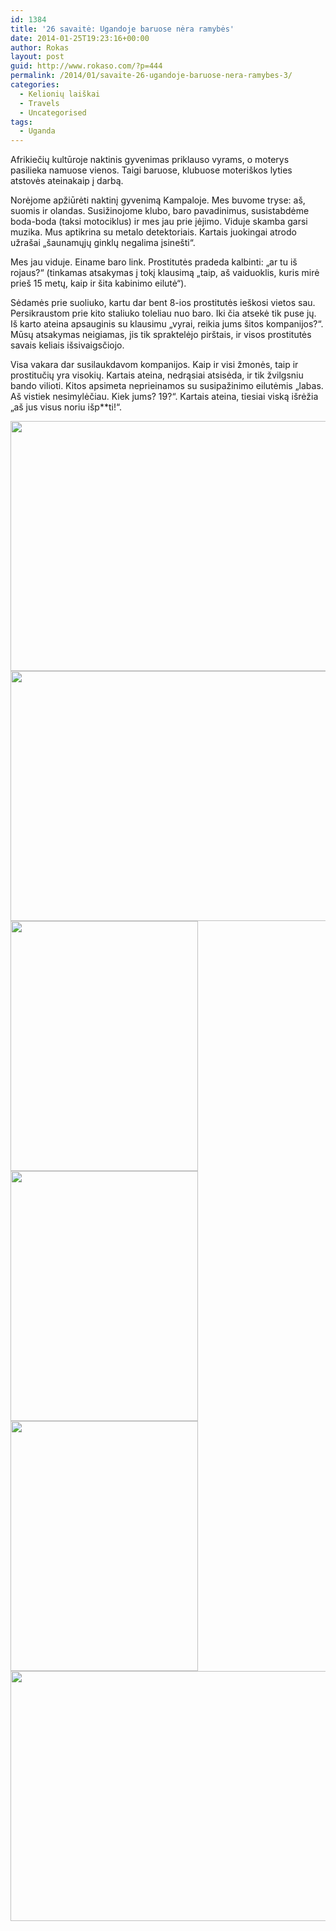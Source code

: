 ```yaml
---
id: 1384
title: '26 savaitė: Ugandoje baruose nėra ramybės'
date: 2014-01-25T19:23:16+00:00
author: Rokas
layout: post
guid: http://www.rokaso.com/?p=444
permalink: /2014/01/savaite-26-ugandoje-baruose-nera-ramybes-3/
categories:
  - Kelionių laiškai
  - Travels
  - Uncategorised
tags:
  - Uganda
---
```

Afrikiečių kultūroje naktinis gyvenimas priklauso vyrams, o moterys pasilieka namuose vienos. Taigi baruose, klubuose moteriškos lyties atstovės ateinakaip į darbą.

Norėjome apžiūrėti naktinį gyvenimą Kampaloje. Mes buvome tryse: aš, suomis ir olandas. Susižinojome klubo, baro pavadinimus, susistabdėme boda-boda (taksi motociklus) ir mes jau prie įėjimo. Viduje skamba garsi muzika. Mus aptikrina su metalo detektoriais. Kartais juokingai atrodo užrašai „šaunamųjų ginklų negalima įsinešti“.

Mes jau viduje. Einame baro link. Prostitutės pradeda kalbinti: „ar tu iš rojaus?“ (tinkamas atsakymas į tokį klausimą „taip, aš vaiduoklis, kuris mirė prieš 15 metų, kaip ir šita kabinimo eilutė“).

Sėdamės prie suoliuko, kartu dar bent 8-ios prostitutės ieškosi vietos sau. Persikraustom prie kito staliuko toleliau nuo baro. Iki čia atsekė tik puse jų. Iš karto ateina apsauginis su klausimu „vyrai, reikia jums šitos kompanijos?“. Mūsų atsakymas neigiamas, jis tik spraktelėjo pirštais, ir visos prostitutės savais keliais išsivaigsčiojo.

Visa vakara dar susilaukdavom kompanijos. Kaip ir visi žmonės, taip ir prostitučių yra visokių. Kartais ateina, nedrąsiai atsisėda, ir tik žvilgsniu bando vilioti. Kitos apsimeta neprieinamos su susipažinimo eilutėmis „labas. Aš vistiek nesimylėčiau. Kiek jums? 19?“. Kartais ateina, tiesiai viską išrėžia „aš jus visus noriu išp**ti!“.

[<img class="alignnone size-medium wp-image-1717" src="https://d1ra7kav7kguzj.cloudfront.net/2014/01/IMG_8289-Edit-533x400.jpg" alt="" width="533" height="400" srcset="https://d1ra7kav7kguzj.cloudfront.net/2014/01/IMG_8289-Edit-533x400.jpg 533w, https://d1ra7kav7kguzj.cloudfront.net/2014/01/IMG_8289-Edit-800x600.jpg 800w, https://d1ra7kav7kguzj.cloudfront.net/2014/01/IMG_8289-Edit-768x576.jpg 768w, https://d1ra7kav7kguzj.cloudfront.net/2014/01/IMG_8289-Edit-1200x900.jpg 1200w, https://d1ra7kav7kguzj.cloudfront.net/2014/01/IMG_8289-Edit-370x278.jpg 370w, https://d1ra7kav7kguzj.cloudfront.net/2014/01/IMG_8289-Edit-1040x780.jpg 1040w, https://d1ra7kav7kguzj.cloudfront.net/2014/01/IMG_8289-Edit-1067x800.jpg 1067w" sizes="(max-width: 533px) 100vw, 533px" />](https://d1ra7kav7kguzj.cloudfront.net/2014/01/IMG_8289-Edit.jpg) 
[<img class="alignnone size-medium wp-image-1718" src="https://d1ra7kav7kguzj.cloudfront.net/2014/01/IMG_8296-Edit-533x400.jpg" alt="" width="533" height="400" srcset="https://d1ra7kav7kguzj.cloudfront.net/2014/01/IMG_8296-Edit-533x400.jpg 533w, https://d1ra7kav7kguzj.cloudfront.net/2014/01/IMG_8296-Edit-800x600.jpg 800w, https://d1ra7kav7kguzj.cloudfront.net/2014/01/IMG_8296-Edit-768x576.jpg 768w, https://d1ra7kav7kguzj.cloudfront.net/2014/01/IMG_8296-Edit-1200x900.jpg 1200w, https://d1ra7kav7kguzj.cloudfront.net/2014/01/IMG_8296-Edit-370x278.jpg 370w, https://d1ra7kav7kguzj.cloudfront.net/2014/01/IMG_8296-Edit-1040x780.jpg 1040w, https://d1ra7kav7kguzj.cloudfront.net/2014/01/IMG_8296-Edit-1067x800.jpg 1067w" sizes="(max-width: 533px) 100vw, 533px" />](https://d1ra7kav7kguzj.cloudfront.net/2014/01/IMG_8296-Edit.jpg) 
[<img class="alignnone size-medium wp-image-1719" src="https://d1ra7kav7kguzj.cloudfront.net/2014/01/IMG_8297-Edit-300x400.jpg" alt="" width="300" height="400" srcset="https://d1ra7kav7kguzj.cloudfront.net/2014/01/IMG_8297-Edit-300x400.jpg 300w, https://d1ra7kav7kguzj.cloudfront.net/2014/01/IMG_8297-Edit-525x700.jpg 525w, https://d1ra7kav7kguzj.cloudfront.net/2014/01/IMG_8297-Edit-768x1024.jpg 768w, https://d1ra7kav7kguzj.cloudfront.net/2014/01/IMG_8297-Edit-750x1000.jpg 750w, https://d1ra7kav7kguzj.cloudfront.net/2014/01/IMG_8297-Edit-370x493.jpg 370w, https://d1ra7kav7kguzj.cloudfront.net/2014/01/IMG_8297-Edit-1040x1387.jpg 1040w, https://d1ra7kav7kguzj.cloudfront.net/2014/01/IMG_8297-Edit-600x800.jpg 600w, https://d1ra7kav7kguzj.cloudfront.net/2014/01/IMG_8297-Edit.jpg 1536w" sizes="(max-width: 300px) 100vw, 300px" />](https://d1ra7kav7kguzj.cloudfront.net/2014/01/IMG_8297-Edit.jpg) 
[<img class="alignnone size-medium wp-image-1720" src="https://d1ra7kav7kguzj.cloudfront.net/2014/01/IMG_8313-Edit-300x400.jpg" alt="" width="300" height="400" srcset="https://d1ra7kav7kguzj.cloudfront.net/2014/01/IMG_8313-Edit-300x400.jpg 300w, https://d1ra7kav7kguzj.cloudfront.net/2014/01/IMG_8313-Edit-525x700.jpg 525w, https://d1ra7kav7kguzj.cloudfront.net/2014/01/IMG_8313-Edit-768x1024.jpg 768w, https://d1ra7kav7kguzj.cloudfront.net/2014/01/IMG_8313-Edit-750x1000.jpg 750w, https://d1ra7kav7kguzj.cloudfront.net/2014/01/IMG_8313-Edit-370x493.jpg 370w, https://d1ra7kav7kguzj.cloudfront.net/2014/01/IMG_8313-Edit-1040x1387.jpg 1040w, https://d1ra7kav7kguzj.cloudfront.net/2014/01/IMG_8313-Edit-600x800.jpg 600w, https://d1ra7kav7kguzj.cloudfront.net/2014/01/IMG_8313-Edit.jpg 1536w" sizes="(max-width: 300px) 100vw, 300px" />](https://d1ra7kav7kguzj.cloudfront.net/2014/01/IMG_8313-Edit.jpg) 
[<img class="alignnone size-medium wp-image-1721" src="https://d1ra7kav7kguzj.cloudfront.net/2014/01/IMG_8320-Edit-300x400.jpg" alt="" width="300" height="400" srcset="https://d1ra7kav7kguzj.cloudfront.net/2014/01/IMG_8320-Edit-300x400.jpg 300w, https://d1ra7kav7kguzj.cloudfront.net/2014/01/IMG_8320-Edit-525x700.jpg 525w, https://d1ra7kav7kguzj.cloudfront.net/2014/01/IMG_8320-Edit-768x1024.jpg 768w, https://d1ra7kav7kguzj.cloudfront.net/2014/01/IMG_8320-Edit-750x1000.jpg 750w, https://d1ra7kav7kguzj.cloudfront.net/2014/01/IMG_8320-Edit-370x493.jpg 370w, https://d1ra7kav7kguzj.cloudfront.net/2014/01/IMG_8320-Edit-1040x1387.jpg 1040w, https://d1ra7kav7kguzj.cloudfront.net/2014/01/IMG_8320-Edit-600x800.jpg 600w, https://d1ra7kav7kguzj.cloudfront.net/2014/01/IMG_8320-Edit.jpg 1536w" sizes="(max-width: 300px) 100vw, 300px" />](https://d1ra7kav7kguzj.cloudfront.net/2014/01/IMG_8320-Edit.jpg) 
[<img class="alignnone size-medium wp-image-1722" src="https://d1ra7kav7kguzj.cloudfront.net/2014/01/IMG_8322-Edit-533x400.jpg" alt="" width="533" height="400" srcset="https://d1ra7kav7kguzj.cloudfront.net/2014/01/IMG_8322-Edit-533x400.jpg 533w, https://d1ra7kav7kguzj.cloudfront.net/2014/01/IMG_8322-Edit-800x600.jpg 800w, https://d1ra7kav7kguzj.cloudfront.net/2014/01/IMG_8322-Edit-768x576.jpg 768w, https://d1ra7kav7kguzj.cloudfront.net/2014/01/IMG_8322-Edit-1200x900.jpg 1200w, https://d1ra7kav7kguzj.cloudfront.net/2014/01/IMG_8322-Edit-370x278.jpg 370w, https://d1ra7kav7kguzj.cloudfront.net/2014/01/IMG_8322-Edit-1040x780.jpg 1040w, https://d1ra7kav7kguzj.cloudfront.net/2014/01/IMG_8322-Edit-1067x800.jpg 1067w" sizes="(max-width: 533px) 100vw, 533px" />](https://d1ra7kav7kguzj.cloudfront.net/2014/01/IMG_8322-Edit.jpg)
